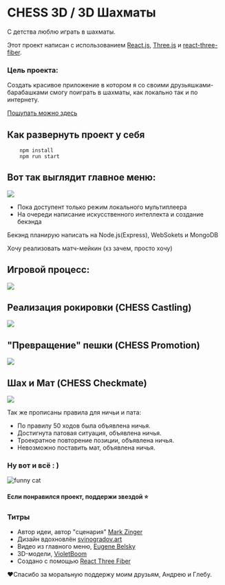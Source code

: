 # CHESS 3D / 3D Шахматы

С детства люблю играть в шахматы. 

Этот проект написан с использованием [React.js](https://reactjs.org/), [Three.js](https://threejs.org/) и [react-three-fiber](https://docs.pmnd.rs/react-three-fiber).

### Цель проекта:
Создать красивое приложение в котором я со своими друзьяшками-барабашками смогу поиграть в шахматы, как локально так и по интернету.

[Пощупать можно здесь](https://r3f-chess.vercel.app/)

## Как развернуть проект у себя
```shell
    npm install
    npm run start
```

## Вот так выглядит главное меню:
<img src="https://j.gifs.com/qQ8022.gif">


 * Пока доступент только режим локального мультиплеера
 * На очереди написание искусственного интеллекта и создание бекэнда

 Бекэнд планирую написать на Node.js(Express), WebSokets и MongoDB

 Хочу реализовать матч-мейкин (хз зачем, просто хочу)

## Игровой процесс:
<img src="https://j.gifs.com/w0gDRw.gif">
 
## Реализация рокировки (CHESS Castling)
<img src="https://j.gifs.com/WPByjg.gif">

## "Превращение" пешки (CHESS Promotion)
<img src="https://j.gifs.com/lR6oD6.gif">

## Шах и Мат (CHESS Checkmate)
<img src="https://j.gifs.com/EqQMGN.gif">

Так же прописаны правила для ничьи и пата:

* По правилу 50 ходов была объявлена ничья.
* Достигнута патовая ситуация, объявлена ничья.
* Троекратное повторение позиции, объявлена ничья.
* Невозможно поставить мат, объявлена ничья.

### Ну вот и всё : ) 
![funny cat](https://media.giphy.com/media/vFKqnCdLPNOKc/giphy.gif)

#### Если понравился проект, поддержи звездой ⭐

### Титры
 - Автор идеи, автор "сценария"  [Mark Zinger](https://github.com/Mark-Zinger)
 - Дизайн вдохновлён [svinogradov.art](https://svinogradov.art/)
 - Видео из главного меню, [Eugene Belsky](https://www.youtube.com/watch?v=vE6wWaoEVQA&ab_channel=EugeneBelsky)
 - 3D-модели, [VioletBoom](https://sketchfab.com/3d-models/chess-set-lp-b5d2b1a6b97046e496bf469feb838354)
 - Создано с помощью [React Three Fiber](https://github.com/pmndrs/react-three-fiber)

❤️Cпасибо за моральную поддержу моим друзьям, Андрею и Глебу. 


